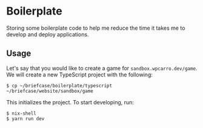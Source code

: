 # Boilerplate

Storing some boilerplate code to help me reduce the time it takes me to develop
and deploy applications.

## Usage

Let's say that you would like to create a game for
`sandbox.wpcarro.dev/game`. We will create a new TypeScript project with the
following:

```shell
$ cp ~/briefcase/boilerplate/typescript ~/briefcase/website/sandbox/game
```

This initializes the project. To start developing, run:

```shell
$ nix-shell
$ yarn run dev
```
